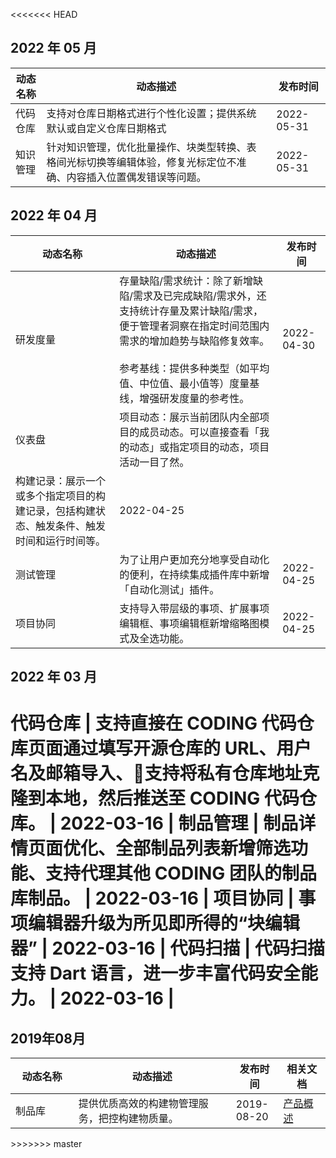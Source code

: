 <<<<<<< HEAD
## 2022 年 05 月

动态名称 | 动态描述 | 发布时间
---------|----------|---------
 代码仓库 | 支持对仓库日期格式进行个性化设置；提供系统默认或自定义仓库日期格式 | 2022-05-31 | 
 知识管理 | 针对知识管理，优化批量操作、块类型转换、表格间光标切换等编辑体验，修复光标定位不准确、内容插入位置偶发错误等问题。 | 2022-05-31 | 

## 2022 年 04 月

动态名称 | 动态描述 | 发布时间 
---------|----------|---------
 研发度量 | 存量缺陷/需求统计：除了新增缺陷/需求及已完成缺陷/需求外，还支持统计存量及累计缺陷/需求，便于管理者洞察在指定时间范围内需求的增加趋势与缺陷修复效率。<br><br>参考基线：提供多种类型（如平均值、中位值、最小值等）度量基线，增强研发度量的参考性。 | 2022-04-30 |
 仪表盘 | 项目动态：展示当前团队内全部项目的成员动态。可以直接查看「我的动态」或指定项目的动态，项目活动一目了然。
构建记录：展示一个或多个指定项目的构建记录，包括构建状态、触发条件、触发时间和运行时间等。 | 2022-04-25 | 
 测试管理 | 为了让用户更加充分地享受自动化的便利，在持续集成插件库中新增「自动化测试」插件。 | 2022-04-25 | 
 项目协同 | 支持导入带层级的事项、扩展事项编辑框、事项编辑框新增缩略图模式及全选功能。 | 2022-04-25 | 

## 2022 年 03 月

 代码仓库 | 支持直接在 CODING 代码仓库页面通过填写开源仓库的 URL、用户名及邮箱导入、支持将私有仓库地址克隆到本地，然后推送至 CODING 代码仓库。 | 2022-03-16 | 
 制品管理 | 制品详情页面优化、全部制品列表新增筛选功能、支持代理其他 CODING 团队的制品库制品。 | 2022-03-16 | 
 项目协同 | 事项编辑器升级为所见即所得的“块编辑器” | 2022-03-16 | 
 代码扫描 | 代码扫描支持 Dart 语言，进一步丰富代码安全能力。 | 2022-03-16 | 
=======
## 2019年08月
<table >
<thead>
<tr>
<th width="20%">动态名称</th>
<th width="50%">动态描述</th>
 <th width="15%">发布时间</th>  
<th width="15%">相关文档</th>
</tr>
</thead>
<tbody><tr>
<td>制品库</td>
<td >提供优质高效的构建物管理服务，把控构建物质量。</td>
 <td>2019-08-20</td> 
<td><a href="https://cloud.tencent.com/document/product/1116/36612">产品概述</a></td>
</tr>
</tbody></table>
>>>>>>> master
